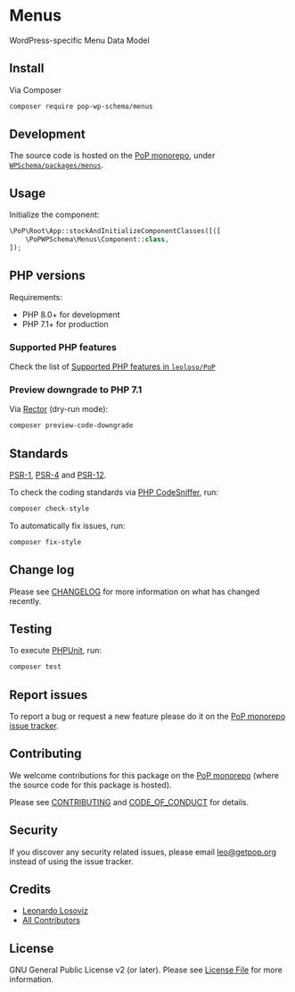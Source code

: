 # Menus

<!--
[![Build Status][ico-travis]][link-travis]
[![Quality Score][ico-code-quality]][link-code-quality]
[![Software License][ico-license]](LICENSE.md)
[![Latest Version on Packagist][ico-version]][link-packagist]
[![Coverage Status][ico-scrutinizer]][link-scrutinizer]
[![Total Downloads][ico-downloads]][link-downloads]
-->

WordPress-specific Menu Data Model

## Install

Via Composer

``` bash
composer require pop-wp-schema/menus
```

## Development

The source code is hosted on the [PoP monorepo](https://github.com/leoloso/PoP), under [`WPSchema/packages/menus`](https://github.com/leoloso/PoP/tree/master/layers/WPSchema/packages/menus).

## Usage

Initialize the component:

``` php
\PoP\Root\App::stockAndInitializeComponentClasses([([
    \PoPWPSchema\Menus\Component::class,
]);
```

## PHP versions

Requirements:

- PHP 8.0+ for development
- PHP 7.1+ for production

### Supported PHP features

Check the list of [Supported PHP features in `leoloso/PoP`](https://github.com/leoloso/PoP/blob/master/docs/supported-php-features.md)

### Preview downgrade to PHP 7.1

Via [Rector](https://github.com/rectorphp/rector) (dry-run mode):

```bash
composer preview-code-downgrade
```

## Standards

[PSR-1](https://www.php-fig.org/psr/psr-1), [PSR-4](https://www.php-fig.org/psr/psr-4) and [PSR-12](https://www.php-fig.org/psr/psr-12).

To check the coding standards via [PHP CodeSniffer](https://github.com/squizlabs/PHP_CodeSniffer), run:

``` bash
composer check-style
```

To automatically fix issues, run:

``` bash
composer fix-style
```

## Change log

Please see [CHANGELOG](CHANGELOG.md) for more information on what has changed recently.

## Testing

To execute [PHPUnit](https://phpunit.de/), run:

``` bash
composer test
```

## Report issues

To report a bug or request a new feature please do it on the [PoP monorepo issue tracker](https://github.com/leoloso/PoP/issues).

## Contributing

We welcome contributions for this package on the [PoP monorepo](https://github.com/leoloso/PoP) (where the source code for this package is hosted).

Please see [CONTRIBUTING](CONTRIBUTING.md) and [CODE_OF_CONDUCT](CODE_OF_CONDUCT.md) for details.

## Security

If you discover any security related issues, please email leo@getpop.org instead of using the issue tracker.

## Credits

- [Leonardo Losoviz][link-author]
- [All Contributors][link-contributors]

## License

GNU General Public License v2 (or later). Please see [License File](LICENSE.md) for more information.

[ico-version]: https://img.shields.io/packagist/v/pop-wp-schema/menus.svg?style=flat-square
[ico-license]: https://img.shields.io/badge/license-GPLv2-brightgreen.svg?style=flat-square
[ico-travis]: https://img.shields.io/travis/pop-wp-schema/menus/master.svg?style=flat-square
[ico-scrutinizer]: https://img.shields.io/scrutinizer/coverage/g/pop-wp-schema/menus.svg?style=flat-square
[ico-code-quality]: https://img.shields.io/scrutinizer/g/pop-wp-schema/menus.svg?style=flat-square
[ico-downloads]: https://img.shields.io/packagist/dt/pop-wp-schema/menus.svg?style=flat-square

[link-packagist]: https://packagist.org/packages/pop-wp-schema/menus
[link-travis]: https://travis-ci.org/pop-wp-schema/menus
[link-scrutinizer]: https://scrutinizer-ci.com/g/pop-wp-schema/menus/code-structure
[link-code-quality]: https://scrutinizer-ci.com/g/pop-wp-schema/menus
[link-downloads]: https://packagist.org/packages/pop-wp-schema/menus
[link-author]: https://github.com/leoloso
[link-contributors]: ../../../../../../contributors
